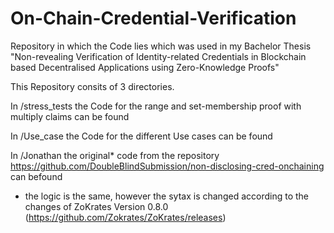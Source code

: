 # On-Chain-Credential-Verification
Repository in which the Code lies which was used in my Bachelor Thesis "Non-revealing Verification of Identity-related Credentials in Blockchain based Decentralised Applications using Zero-Knowledge Proofs"

This Repository consits of 3 directories. 

In /stress_tests the Code for the range and set-membership proof with multiply claims can be found 

In /Use_case the Code for the different Use cases can be found 

In /Jonathan the original* code from the repository https://github.com/DoubleBlindSubmission/non-disclosing-cred-onchaining can befound 


* the logic is the same, however the sytax is changed according to the changes of ZoKrates Version 0.8.0 (https://github.com/Zokrates/ZoKrates/releases)
